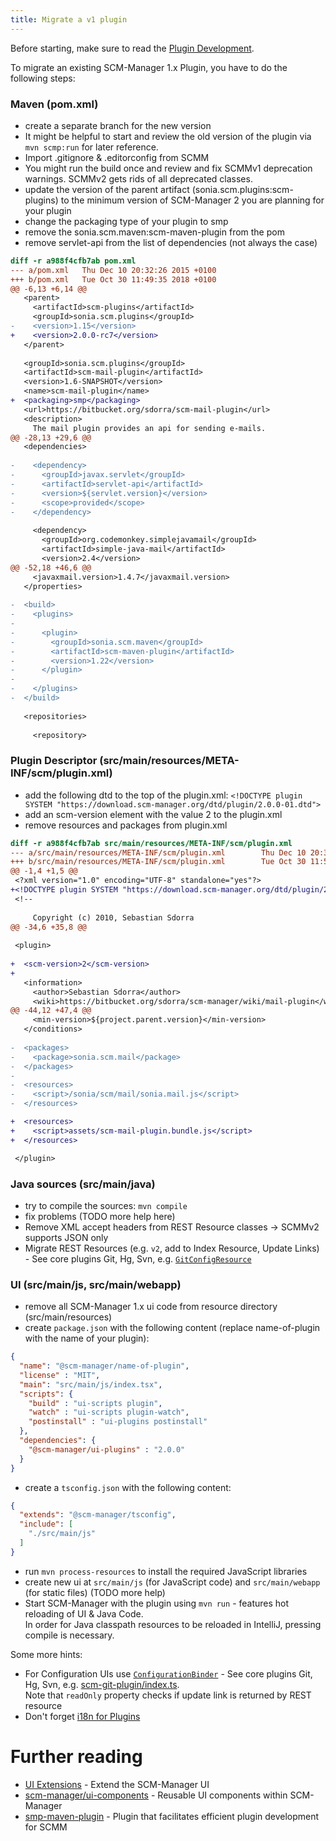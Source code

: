 ```yaml
---
title: Migrate a v1 plugin
---
```


Before starting, make sure to read the [Plugin Development](../plugin-development).

To migrate an existing SCM-Manager 1.x Plugin, you have to do the following steps:

### Maven (pom.xml)

* create a separate branch for the new version
* It might be helpful to start and review the old version of the plugin via `mvn scmp:run` for later reference.
* Import .gitignore & .editorconfig from SCMM
* You might run the build once and review and fix SCMMv1 deprecation warnings. SCMMv2 gets rids of all deprecated classes.
* update the version of the parent artifact (sonia.scm.plugins:scm-plugins) to the minimum version of SCM-Manager 2 you are planning for your plugin
* change the packaging type of your plugin to smp 
* remove the sonia.scm.maven:scm-maven-plugin from the pom
* remove servlet-api from the list of dependencies (not always the case)

```diff
diff -r a988f4cfb7ab pom.xml
--- a/pom.xml   Thu Dec 10 20:32:26 2015 +0100
+++ b/pom.xml   Tue Oct 30 11:49:35 2018 +0100
@@ -6,13 +6,14 @@
   <parent>
     <artifactId>scm-plugins</artifactId>
     <groupId>sonia.scm.plugins</groupId>
-    <version>1.15</version>
+    <version>2.0.0-rc7</version>
   </parent>
 
   <groupId>sonia.scm.plugins</groupId>
   <artifactId>scm-mail-plugin</artifactId>
   <version>1.6-SNAPSHOT</version>
   <name>scm-mail-plugin</name>
+  <packaging>smp</packaging>
   <url>https://bitbucket.org/sdorra/scm-mail-plugin</url>
   <description>
     The mail plugin provides an api for sending e-mails. 
@@ -28,13 +29,6 @@
   <dependencies>
 
-    <dependency>
-      <groupId>javax.servlet</groupId>
-      <artifactId>servlet-api</artifactId>
-      <version>${servlet.version}</version>
-      <scope>provided</scope>
-    </dependency>
 
     <dependency>
       <groupId>org.codemonkey.simplejavamail</groupId>
       <artifactId>simple-java-mail</artifactId>
       <version>2.4</version>
@@ -52,18 +46,6 @@
     <javaxmail.version>1.4.7</javaxmail.version>
   </properties>
   
-  <build>
-    <plugins>
-      
-      <plugin>
-        <groupId>sonia.scm.maven</groupId>
-        <artifactId>scm-maven-plugin</artifactId>
-        <version>1.22</version>
-      </plugin>
-      
-    </plugins>
-  </build>
   
   <repositories>
     
     <repository>
```

### Plugin Descriptor (src/main/resources/META-INF/scm/plugin.xml)

* add the following dtd to the top of the plugin.xml: `<!DOCTYPE plugin SYSTEM "https://download.scm-manager.org/dtd/plugin/2.0.0-01.dtd">`
* add an scm-version element with the value 2 to the plugin.xml
* remove resources and packages from plugin.xml

```diff
diff -r a988f4cfb7ab src/main/resources/META-INF/scm/plugin.xml
--- a/src/main/resources/META-INF/scm/plugin.xml        Thu Dec 10 20:32:26 2015 +0100
+++ b/src/main/resources/META-INF/scm/plugin.xml        Tue Oct 30 11:55:15 2018 +0100
@@ -1,4 +1,5 @@
 <?xml version="1.0" encoding="UTF-8" standalone="yes"?>
+<!DOCTYPE plugin SYSTEM "https://download.scm-manager.org/dtd/plugin/2.0.0-01.dtd">
 <!--
 
     Copyright (c) 2010, Sebastian Sdorra
@@ -34,6 +35,8 @@
 
 <plugin>
 
+  <scm-version>2</scm-version>
+
   <information>
     <author>Sebastian Sdorra</author>
     <wiki>https://bitbucket.org/sdorra/scm-manager/wiki/mail-plugin</wiki>
@@ -44,12 +47,4 @@
     <min-version>${project.parent.version}</min-version>
   </conditions>
 
-  <packages>
-    <package>sonia.scm.mail</package>
-  </packages>
-
-  <resources>
-    <script>/sonia/scm/mail/sonia.mail.js</script>
-  </resources>

+  <resources>
+    <script>assets/scm-mail-plugin.bundle.js</script>
+  </resources>

 </plugin>
```

### Java sources (src/main/java)

* try to compile the sources: `mvn compile`
* fix problems (TODO more help here)
* Remove  XML accept headers from REST Resource classes -> SCMMv2 supports JSON only
* Migrate REST Resources (e.g. `v2`, add to Index Resource, Update Links) - See core plugins Git, Hg, Svn, e.g. [`GitConfigResource`](https://github.com/scm-manager/scm-manager/blob/develop/scm-plugins/scm-git-plugin/src/main/java/sonia/scm/api/v2/resources/GitConfigResource.java)

### UI (src/main/js, src/main/webapp)

* remove all SCM-Manager 1.x ui code from resource directory (src/main/resources)
* create `package.json` with the following content (replace name-of-plugin with the name of your plugin):

```json
{
  "name": "@scm-manager/name-of-plugin",
  "license" : "MIT",
  "main": "src/main/js/index.tsx",
  "scripts": {
    "build" : "ui-scripts plugin",
    "watch" : "ui-scripts plugin-watch",
    "postinstall" : "ui-plugins postinstall"
  },
  "dependencies": {
    "@scm-manager/ui-plugins" : "2.0.0"
  }
}
```

* create a `tsconfig.json` with the following content:

```json
{
  "extends": "@scm-manager/tsconfig",
  "include": [
    "./src/main/js"
  ]
}
```

* run `mvn process-resources` to install the required JavaScript libraries
* create new ui at `src/main/js` (for JavaScript code) and `src/main/webapp` (for static files) (TODO more help)
* Start SCM-Manager with the plugin using `mvn run` - features hot reloading of UI & Java Code.  
  In order for Java classpath resources to be reloaded in IntelliJ, pressing compile is necessary.

Some more hints:

 * For Configuration UIs use [`ConfigurationBinder`](https://github.com/scm-manager/scm-manager/blob/develop/scm-ui/ui-components/src/config/ConfigurationBinder.tsx) - See core plugins Git, Hg, Svn, e.g. [scm-git-plugin/index.ts](https://github.com/scm-manager/scm-manager/blob/develop/scm-plugins/scm-git-plugin/src/main/js/index.ts).  
  Note that `readOnly` property checks if update link is returned by REST resource
 * Don't forget [i18n for Plugins](../i18n-for-plugins)

# Further reading

* [UI Extensions](../../ui-extensions) - Extend the SCM-Manager UI
* [scm-manager/ui-components](https://github.com/scm-manager/scm-manager/tree/develop/scm-ui/ui-components) - Reusable UI components within SCM-Manager
* [smp-maven-plugin](https://github.com/scm-manager/smp-maven-plugin) - Plugin that facilitates efficient plugin development for SCMM
